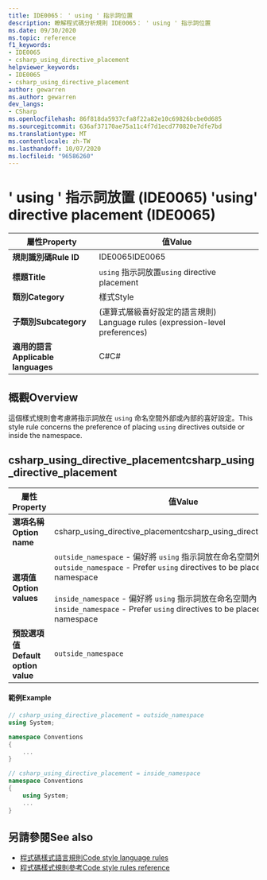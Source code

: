 ```yaml
---
title: IDE0065： ' using ' 指示詞位置
description: 瞭解程式碼分析規則 IDE0065： ' using ' 指示詞位置
ms.date: 09/30/2020
ms.topic: reference
f1_keywords:
- IDE0065
- csharp_using_directive_placement
helpviewer_keywords:
- IDE0065
- csharp_using_directive_placement
author: gewarren
ms.author: gewarren
dev_langs:
- CSharp
ms.openlocfilehash: 86f818da5937cfa8f22a82e10c69826bcbe0d685
ms.sourcegitcommit: 636af37170ae75a11c4f7d1ecd770820e7dfe7bd
ms.translationtype: MT
ms.contentlocale: zh-TW
ms.lasthandoff: 10/07/2020
ms.locfileid: "96586260"
---
```

# <a name="using-directive-placement-ide0065"></a><span data-ttu-id="85f7d-103">' using ' 指示詞放置 (IDE0065) </span><span class="sxs-lookup"><span data-stu-id="85f7d-103">'using' directive placement (IDE0065)</span></span>

|<span data-ttu-id="85f7d-104">屬性</span><span class="sxs-lookup"><span data-stu-id="85f7d-104">Property</span></span>|<span data-ttu-id="85f7d-105">值</span><span class="sxs-lookup"><span data-stu-id="85f7d-105">Value</span></span>|
|-|-|
| <span data-ttu-id="85f7d-106">**規則識別碼**</span><span class="sxs-lookup"><span data-stu-id="85f7d-106">**Rule ID**</span></span> | <span data-ttu-id="85f7d-107">IDE0065</span><span class="sxs-lookup"><span data-stu-id="85f7d-107">IDE0065</span></span> |
| <span data-ttu-id="85f7d-108">**標題**</span><span class="sxs-lookup"><span data-stu-id="85f7d-108">**Title**</span></span> | <span data-ttu-id="85f7d-109">`using` 指示詞放置</span><span class="sxs-lookup"><span data-stu-id="85f7d-109">`using` directive placement</span></span> |
| <span data-ttu-id="85f7d-110">**類別**</span><span class="sxs-lookup"><span data-stu-id="85f7d-110">**Category**</span></span> | <span data-ttu-id="85f7d-111">樣式</span><span class="sxs-lookup"><span data-stu-id="85f7d-111">Style</span></span> |
| <span data-ttu-id="85f7d-112">**子類別**</span><span class="sxs-lookup"><span data-stu-id="85f7d-112">**Subcategory**</span></span> | <span data-ttu-id="85f7d-113"> (運算式層級喜好設定的語言規則) </span><span class="sxs-lookup"><span data-stu-id="85f7d-113">Language rules (expression-level preferences)</span></span> |
| <span data-ttu-id="85f7d-114">**適用的語言**</span><span class="sxs-lookup"><span data-stu-id="85f7d-114">**Applicable languages**</span></span> | <span data-ttu-id="85f7d-115">C#</span><span class="sxs-lookup"><span data-stu-id="85f7d-115">C#</span></span> |

## <a name="overview"></a><span data-ttu-id="85f7d-116">概觀</span><span class="sxs-lookup"><span data-stu-id="85f7d-116">Overview</span></span>

<span data-ttu-id="85f7d-117">這個樣式規則會考慮將指示詞放在 `using` 命名空間外部或內部的喜好設定。</span><span class="sxs-lookup"><span data-stu-id="85f7d-117">This style rule concerns the preference of placing `using` directives outside or inside the namespace.</span></span>

## <a name="csharp_using_directive_placement"></a><span data-ttu-id="85f7d-118">csharp_using_directive_placement</span><span class="sxs-lookup"><span data-stu-id="85f7d-118">csharp_using_directive_placement</span></span>

|<span data-ttu-id="85f7d-119">屬性</span><span class="sxs-lookup"><span data-stu-id="85f7d-119">Property</span></span>|<span data-ttu-id="85f7d-120">值</span><span class="sxs-lookup"><span data-stu-id="85f7d-120">Value</span></span>|
|-|-|
| <span data-ttu-id="85f7d-121">**選項名稱**</span><span class="sxs-lookup"><span data-stu-id="85f7d-121">**Option name**</span></span> | <span data-ttu-id="85f7d-122">csharp_using_directive_placement</span><span class="sxs-lookup"><span data-stu-id="85f7d-122">csharp_using_directive_placement</span></span>
| <span data-ttu-id="85f7d-123">**選項值**</span><span class="sxs-lookup"><span data-stu-id="85f7d-123">**Option values**</span></span> | <span data-ttu-id="85f7d-124">`outside_namespace` - 偏好將 `using` 指示詞放在命名空間外</span><span class="sxs-lookup"><span data-stu-id="85f7d-124">`outside_namespace` - Prefer `using` directives to be placed outside the namespace</span></span><br /><br /><span data-ttu-id="85f7d-125">`inside_namespace` - 偏好將 `using` 指示詞放在命名空間內</span><span class="sxs-lookup"><span data-stu-id="85f7d-125">`inside_namespace` - Prefer `using` directives to be placed inside the namespace</span></span> |
| <span data-ttu-id="85f7d-126">**預設選項值**</span><span class="sxs-lookup"><span data-stu-id="85f7d-126">**Default option value**</span></span> | `outside_namespace` |

#### <a name="example"></a><span data-ttu-id="85f7d-127">範例</span><span class="sxs-lookup"><span data-stu-id="85f7d-127">Example</span></span>

```csharp
// csharp_using_directive_placement = outside_namespace
using System;

namespace Conventions
{
    ...
}

// csharp_using_directive_placement = inside_namespace
namespace Conventions
{
    using System;
    ...
}
```

## <a name="see-also"></a><span data-ttu-id="85f7d-128">另請參閱</span><span class="sxs-lookup"><span data-stu-id="85f7d-128">See also</span></span>

- [<span data-ttu-id="85f7d-129">程式碼樣式語言規則</span><span class="sxs-lookup"><span data-stu-id="85f7d-129">Code style language rules</span></span>](language-rules.md)
- [<span data-ttu-id="85f7d-130">程式碼樣式規則參考</span><span class="sxs-lookup"><span data-stu-id="85f7d-130">Code style rules reference</span></span>](index.md)
